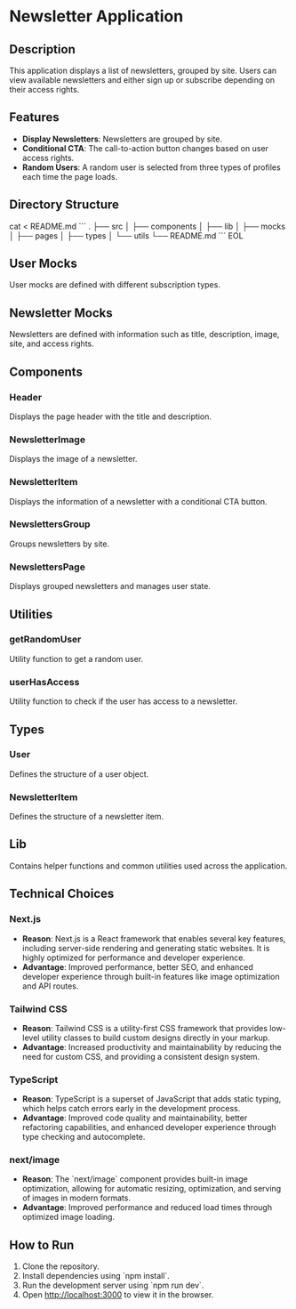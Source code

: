 # Newsletter Application

## Description

This application displays a list of newsletters, grouped by site. Users can view available newsletters and either sign up or subscribe depending on their access rights.

## Features

- **Display Newsletters**: Newsletters are grouped by site.
- **Conditional CTA**: The call-to-action button changes based on user access rights.
- **Random Users**: A random user is selected from three types of profiles each time the page loads.

## Directory Structure

cat <<EOL > README.md
\`\`\`
.
├── src
│   ├── components
│   ├── lib
│   ├── mocks
│   ├── pages
│   ├── types
│   └── utils
└── README.md
\`\`\`
EOL


## User Mocks

User mocks are defined with different subscription types.

## Newsletter Mocks

Newsletters are defined with information such as title, description, image, site, and access rights.

## Components

### Header

Displays the page header with the title and description.

### NewsletterImage

Displays the image of a newsletter.

### NewsletterItem

Displays the information of a newsletter with a conditional CTA button.

### NewslettersGroup

Groups newsletters by site.

### NewslettersPage

Displays grouped newsletters and manages user state.

## Utilities

### getRandomUser

Utility function to get a random user.

### userHasAccess

Utility function to check if the user has access to a newsletter.

## Types

### User

Defines the structure of a user object.

### NewsletterItem

Defines the structure of a newsletter item.

## Lib

Contains helper functions and common utilities used across the application.

## Technical Choices

### Next.js

- **Reason**: Next.js is a React framework that enables several key features, including server-side rendering and generating static websites. It is highly optimized for performance and developer experience.
- **Advantage**: Improved performance, better SEO, and enhanced developer experience through built-in features like image optimization and API routes.

### Tailwind CSS

- **Reason**: Tailwind CSS is a utility-first CSS framework that provides low-level utility classes to build custom designs directly in your markup.
- **Advantage**: Increased productivity and maintainability by reducing the need for custom CSS, and providing a consistent design system.

### TypeScript

- **Reason**: TypeScript is a superset of JavaScript that adds static typing, which helps catch errors early in the development process.
- **Advantage**: Improved code quality and maintainability, better refactoring capabilities, and enhanced developer experience through type checking and autocomplete.

### next/image

- **Reason**: The \`next/image\` component provides built-in image optimization, allowing for automatic resizing, optimization, and serving of images in modern formats.
- **Advantage**: Improved performance and reduced load times through optimized image loading.


## How to Run

1. Clone the repository.
2. Install dependencies using \`npm install\`.
3. Run the development server using \`npm run dev\`.
4. Open [http://localhost:3000](http://localhost:3000) to view it in the browser.
